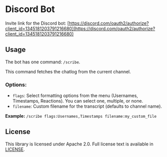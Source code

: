 # Discord Bot

Invite link for the Discord bot: [https://discord.com/oauth2/authorize?client_id=1345181203791216680](https://discord.com/oauth2/authorize?client_id=1345181203791216680)

## Usage

The bot has one command: `/scribe`.

This command fetches the chatlog from the current channel.

### Options:

*   `flags`: Select formatting options from the menu (Usernames, Timestamps, Reactions). You can select one, multiple, or none.
*   `filename`: Custom filename for the transcript (defaults to channel name).

**Example:** `/scribe flags:Usernames,Timestamps filename:my_custom_file`

## License

This library is licensed under Apache 2.0. Full license text is available in [LICENSE](LICENSE).

